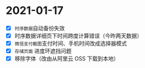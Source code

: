 # 2021-01-17

- [x] `时序数据`自动备份失效
- [x] 时序数据详细页下时间跨度计算错误（今昨两天数据）
- [x] `微信支付截图`支付时间、手机时间改成选择器模式
- [x] `存储页面` 进度环遮挡问题
- [x] 移除字体（改由从阿里云 OSS 下载到本地）